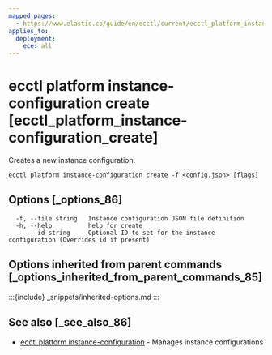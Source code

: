 ```yaml
---
mapped_pages:
  - https://www.elastic.co/guide/en/ecctl/current/ecctl_platform_instance-configuration_create.html
applies_to:
  deployment:
    ece: all
---
```


# ecctl platform instance-configuration create [ecctl_platform_instance-configuration_create]

Creates a new instance configuration.

```
ecctl platform instance-configuration create -f <config.json> [flags]
```


## Options [_options_86]

```
  -f, --file string   Instance configuration JSON file definition
  -h, --help          help for create
      --id string     Optional ID to set for the instance configuration (Overrides id if present)
```


## Options inherited from parent commands [_options_inherited_from_parent_commands_85]

:::{include} _snippets/inherited-options.md
:::


## See also [_see_also_86]

* [ecctl platform instance-configuration](/reference/ecctl_platform_instance-configuration.md) - Manages instance configurations

